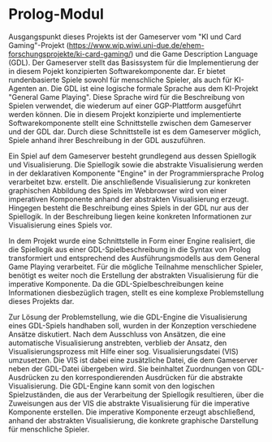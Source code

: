 # Prolog-Modul

Ausgangspunkt dieses Projekts ist der Gameserver vom "KI und Card Gaming"-Projekt (https://www.wip.wiwi.uni-due.de/ehem-forschungsprojekte/ki-card-gaming/) und die Game Description Language (GDL). Der Gameserver stellt das Basissystem für die Implementierung der in diesem Pojekt konzipierten Softwarekomponente dar. Er bietet rundenbasierte Spiele sowohl für menschliche Spieler, als auch für KI-Agenten an. Die GDL ist eine logische formale Sprache aus dem KI-Projekt "General Game Playing". Diese Sprache wird für die Beschreibung von Spielen verwendet, die wiederum auf einer GGP-Plattform ausgeführt werden können. Die in diesem Projekt konzipierte und implementierte Softwarekomponente stellt eine Schnittstelle zwischen dem Gameserver und der GDL dar. Durch diese Schnittstelle ist es dem Gameserver möglich, Spiele anhand ihrer Beschreibung in der GDL auszuführen.

Ein Spiel auf dem Gameserver besteht grundlegend aus dessen Spiellogik und Visualisierung. Die Spiellogik sowie die abstrakte Visualisierung werden in der deklarativen Komponente "Engine" in der Programmiersprache Prolog verarbeitet bzw. erstellt. Die anschließende Visualisierung zur konkreten graphischen Abbildung des Spiels im Webbrowser wird von einer imperativen Komponente anhand der abstrakten Visualisierung erzeugt. Hingegen besteht die Beschreibung eines Spiels in der GDL nur aus der Spiellogik. In der Beschreibung liegen keine konkreten Informationen zur Visualisierung eines Spiels vor.

In dem Projekt wurde eine Schnittstelle in Form einer Engine realisiert, die die Spiellogik aus einer GDL-Spielbeschreibung in die Syntax von Prolog transformiert und entsprechend des Ausführungsmodells aus dem General Game Playing verarbeitet. Für die mögliche Teilnahme menschlicher Spieler, benötigt es weiter noch die Erstellung der abstrakten Visualisierung für die imperative Komponente. Da die GDL-Spielbeschreibungen keine Informationen diesbezüglich tragen, stellt es eine komplexe Problemstellung dieses Projekts dar.

Zur Lösung der Problemstellung, wie die GDL-Engine die Visualisierung eines GDL-Spiels handhaben soll, wurden in der Konzeption verschiedene Ansätze diskutiert. Nach dem Ausschluss von Ansätzen, die eine automatische Visualisierung anstrebten, verblieb der Ansatz, den Visualisierungsprozess mit Hilfe einer sog. Visualisierungsdatei (VIS) umzusetzen. Die VIS ist dabei eine zusätzliche Datei, die dem Gameserver neben der GDL-Datei übergeben wird. Sie beinhaltet Zuordnungen von GDL-Ausdrücken zu den korrespondierenden Ausdrücken für die abstrakte Visualisierung. Die GDL-Engine kann somit von den logischen Spielzuständen, die aus der Verarbeitung der Spiellogik resultieren, über die Zuweisungen aus der VIS die abstrakte Visualisierung für die imperative Komponente erstellen. Die imperative Komponente erzeugt abschließend, anhand der abstrakten Visualisierung, die konkrete graphische Darstellung für menschliche Spieler.